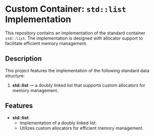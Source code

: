 # Custom Container: `std::list` Implementation

This repository contains an implementation of the standard container `std::list`. The implementation is designed with allocator support to facilitate efficient memory management.

## Description

This project features the implementation of the following standard data structure:

1. **std::list** — a doubly linked list that supports custom allocators for memory management.

## Features

- **std::list**:
   - Implementation of a doubly linked list.
   - Utilizes custom allocators for efficient memory management.
